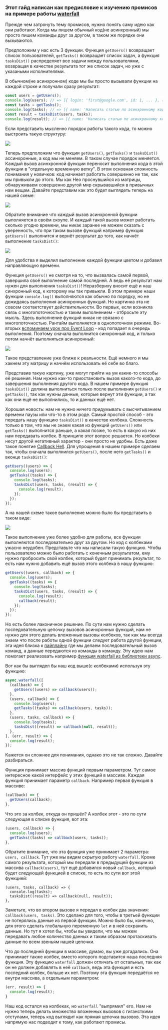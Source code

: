 ### Этот гайд написан как предисловие к изучению промисов на примере работы [waterfall](https://caolan.github.io/async/v3/waterfall.js.html)

Прежде чем затронуть тему промисов, нужно понять саму идею как они работают. Когда мы пишем обычный код(не асинхронный) мы просто пишем команды друг за другом, в таком же порядке они вызываются.

Предположим у нас есть 3 функции. Функция `getUsers()` возвращает список пользователей, `getTasks()` возвращает список задач, а функция `tasksDist()` распределяет все задачи между пользователями, возвращая в качестве результата тот же список задач, но уже с указаными исполнителями.

В обычном(не асинхронном) коде мы бы просто вызывали функции на каждой строке и получали сразу результат:

```javascript
const users = getUsers();
console.log(users); // => [{ login: 'first@google.com', id: 1, ... }, { login: 'second@google.com', id: 2, ... }]
const tasks = getTasks();
console.log(tasks); // => [{ name: 'Написать статью по асинхронному коду', id: 1, ... }, { name: 'Исправить баги в 2 проекте', id: 2, ... }]
const result = tasksDist(users, tasks);
console.log(result); // => [{ name: 'Написать статью по асинхронному коду', id: 1, assigned: 1 ... }, { name: 'Исправить баги в 2 проекте', id: 2, assigned: 2 ... }]
```

Если представить мысленно порядок работы такого кода, то можно выстроить такую структуру:

![](assets/1.jpg)

Теперь предположим что функции `getUsers()`, `getTasks()` и `tasksDist()` ассинхронные, а код мы не меняем. В таком случае порядок меняется. Каждый вызов асинхронной функции переносит выполнения кода в этой функции в "отдельную временную ветку". В этом основная сложность понимания у новичков: код начинает работать совершенно не так, как мы привыкли до этого. Мы как Нео проснувшийся из матрицы, обнаруживаем совершенно другой мир скрывавшийся в привычных нам вещам. Давайте представим как это будет выглядеть теперь на нашей схеме:

![](assets/2.jpg)

Обратите внимание что каждый вызов асинхронной функции выполняется в своём скоупе. И каждый такой вызов может работать сколько угодно времени, мы никак заранее не можем сказать с уверенность, что при таком вызове функций например функция `getUsers()` выполнится и вернёт результат до того, как начнёт выполнение `tasksDist()`:

![](assets/3.jpg)

Для удобства я выделил выполнение каждой функции цветом и добавил направляющую времени.

Функция `getUsers()` не смотря на то, что вызвалась самой первой, завершила своё выполнение самой последней. А ведь её результат нам нужен для выполнения `tasksDist()`! Неразбериху вносит ещё и наш синхронный код, к которому мы так привыкли. В этом примере наши функции `console.log()` выполняются как обычно по порядку, но не дожидаясь выполнения асинхронных функций. Но картинка эта не совсем соответствует действительности. Во первых, если возникла связь с многопоточностью и таким выполнением - отбросьте эту мысль. Здесь выполнение функций никак не связано с многопоточностью. Рантайм выполняется в однопоточном режиме. Во-вторых [вспоминаем урок про Event Loop](https://ru.hexlet.io/courses/js-asynchronous-programming/lessons/event-loop/theory_unit) - код попадает в очередь выполнения. Поэтому сначала выполнится синхронный код, и только потом начнёт выполняться асинхронный:

![](assets/4.jpg)

Такое представление уже ближе к реальности. Ещё немного и мы хакнем эту матрицу и начнём использовать её себе во благо.

Представив такую картину, уже могут прийти на ум какие-то способы её решения. Нам нужно как-то приостановить вызов какого-то кода, до завершения выполнения другого кода. В нашем примере функция `tasksDist()` должна выполниться только после выполнения `getUsers()` и `getTasks()`, так как нужны данные, которые вернут эти функции, а так как они ещё не выполнились, то и данных ещё нет.

Хорошая новость: нам не нужно ничего придумывать с высчитыванием времени паузы или что-то в этом роде. Самый простой способ - это передать нашу функцию `tasksDist()` в качестве колбека. Сложность только в том, что мы не знаем какая из функций `getUsers()` или `getTasks()` выполнится раньше, а какая позже, то есть в какую из них нам передавать колбек. В принципе этот вопрос решается. Но колбеки несут другой негативный характер - они просто не удобны. Есть даже такое понятие [Callback Hell](http://callbackhell.ru/). Для упрощения в нашем примере сделаем так, чтобы сначала выполнился `getUsers()`, после него `getTasks()` и вконце `tasksDist()`:

```javascript
getUsers((users) => {
  console.log(users);
  getTasks((tasks) => {
    console.log(tasks);
    tasksDist(users, tasks, (result) => {
      console.log(result);
    });
  });
});
```

А на нашей схеме такое выполнение можно было бы представить в таком виде:

![](assets/5.jpg)

Такое выполнение уже более удобно для работы, все функции выполняются последовательно друг за другом. Но код с колбеками ужасно неудобен. Представьте что мы написали такую функцию. Чтобы пользователю можно было работать с конечным результатом, ему нужно пробросить свой колбек, который будет принимать результат, то есть нам нужно добавить ещё вызов этого колбека в нашу функцию:

```javascript
getUsers((users, callback) => {
  console.log(users);
  getTasks((tasks) => {
    console.log(tasks);
    tasksDist(users, tasks, (result) => {
      console.log(result);
      callback(result);
    });
  });
});
```

Но есть более лаконичное решение. По сути нам нужно сделать последовательную цепочку вызовов асинхронных функций, нам не нужно для этого делать вложенные вызовы колбеков, так как мы всегда знаем что после работы одной функции следует работа другой функции, эта идея близка к [пайплайну](https://ru.hexlet.io/courses/cli-basics/lessons/pipeline/theory_unit) где мы делаем последовательный вызов команд, а данные передаются из команды в команду. Эту идею нам помогает реализовать например [функция waterfall из библиотеки async](https://caolan.github.io/async/v3/waterfall.js.html).

Вот как бы выглядел бы наш код выше(с колбеками) используя эту функцию:

```javascript
async.waterfall([
  (callback) => {
    getUsers((users) => callback(users));
  },
  (users, callback) => {
    console.log(users);
    getTasks((tasks) => callback(users, tasks));
  },
  (users, tasks, callback) => {
    console.log(tasks);
    tasksDist((result) => callback(null, result));
  },
], (err, result) => {
  console.log(result);
});
```

Кажется он сложнее для понимания, однако это не так сложно. Давайте разбираться.

Функция принимает массив функций первым параметром. Тут самое интересное какой интерфейс у этих функций в массиве. Каждая функция принимает параметр `callback`. Например первая функция в массиве:

```javascript
(callback) => {
  getUsers(callback);
},
```

Что это за колбек, откуда он пришёл? А колбек этот - это по сути следующая в списке функция, вот эта:

```javascript
(users, callback) => {
  console.log(users);
  getTasks((tasks) => callback(users, tasks));
},
```

Обратите внимание, что эта функция уже принимает 2 параметра: `users, callback`. Тут уже мы видим скрытую работу `waterfall`. Кроме самого результата, который мы передали в предыдущей функции из массива `callback(users)`, тут ещё добавился новый `callback`, который будет следующей функцией в списке, то есть по сути вот этой функцией:

```
(users, tasks, callback) => {
  console.log(tasks);
  tasksDist((result) => callback(null, result));
},
```

Заметьте, что во втором вызове я передал в колбек два значения: `callback(users, tasks)`. Это сделано для того, чтобы в третьей функции не потерялись данные из первой функции. Можно было бы, конечно, для этого сделать глобальную переменную `let` и в ней сохранить данные. Но тут я хотел бы, чтобы вы увидели, что мы можем передавать любое количество данных и таким образом протаскивать данные по всем звеньям нашей цепочки.

Что до последней функции в массиве, думаю, вы уже догадались. Она принимает также колбек, вместо которого подставится наша последняя функция. Эту функцию `waterfall` должен отличать от остальных, так как он не должен добавлять в неё `callback`, ведь эта функция и есть последний колбек, больше их нет. Поэтому эта функция передаётся не внутри массива, а отдельным параметром:

```javascript
(err, result) => {
  console.log(result);
}
```

Наш код остался на колбеках, но `waterfall` "выпрямил" его. Нам не нужно теперь делать множество вложенных вызовов с гигансткими отступами, теперь код выглядит как прямая цепочка вызовов. Эта идея напрямую нас подводит к тому, как работают промисы.